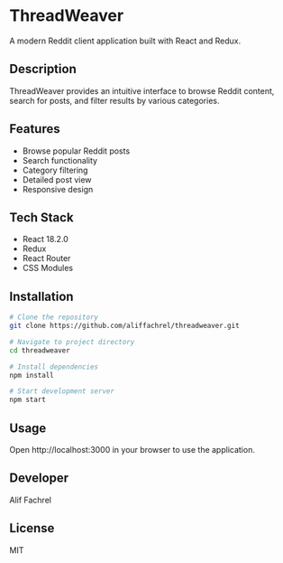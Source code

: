 # ThreadWeaver

A modern Reddit client application built with React and Redux.

## Description

ThreadWeaver provides an intuitive interface to browse Reddit content, search for posts, and filter results by various categories.

## Features

- Browse popular Reddit posts
- Search functionality
- Category filtering
- Detailed post view
- Responsive design

## Tech Stack

- React 18.2.0
- Redux
- React Router
- CSS Modules

## Installation

```bash
# Clone the repository
git clone https://github.com/aliffachrel/threadweaver.git

# Navigate to project directory
cd threadweaver

# Install dependencies
npm install

# Start development server
npm start
```

## Usage

Open http://localhost:3000 in your browser to use the application.

## Developer

Alif Fachrel

## License

MIT
